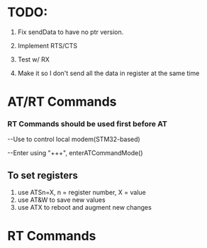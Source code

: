 # TODO:

1. Fix sendData to have no ptr version.

2. Implement RTS/CTS

3. Test w/ RX

4. Make it so I don't send all the data in register at the same time

# AT/RT Commands

### RT Commands should be used first before AT

--Use to control local modem(STM32-based)

--Enter using "+++", enterATCommandMode()

## To set registers

1) use ATSn=X, n = register number, X = value
2) use AT&W to save new values
3) use ATX to reboot and augment new changes



# RT Commands
